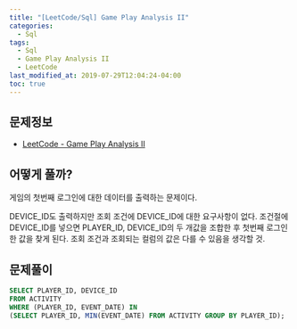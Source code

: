 ```yaml
---
title: "[LeetCode/Sql] Game Play Analysis II"
categories: 
  - Sql
tags:
  - Sql
  - Game Play Analysis II
  - LeetCode
last_modified_at: 2019-07-29T12:04:24-04:00
toc: true
---
```


문제정보
-
- [LeetCode - Game Play Analysis II](https://leetcode.com/problems/game-play-analysis-ii)

어떻게 풀까?
-
게임의 첫번째 로그인에 대한 데이터를 출력하는 문제이다. 

DEVICE_ID도 출력하지만 조회 조건에 DEVICE_ID에 대한 요구사항이 없다. 조건절에 DEVICE_ID를 넣으면 PLAYER_ID, DEVICE_ID의 두 개값을 조합한 후 첫번째 로그인한 값을 찾게 된다. 조회 조건과 조회되는 컬럼의 값은 다를 수 있음을 생각할 것.

문제풀이
-
~~~sql
SELECT PLAYER_ID, DEVICE_ID
FROM ACTIVITY
WHERE (PLAYER_ID, EVENT_DATE) IN
(SELECT PLAYER_ID, MIN(EVENT_DATE) FROM ACTIVITY GROUP BY PLAYER_ID);
~~~